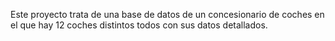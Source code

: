 Este proyecto trata de una base de datos de un concesionario de coches en el que hay 12 coches distintos todos con sus datos detallados.